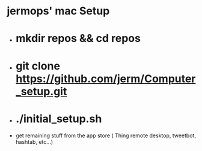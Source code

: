 # jermops' mac Setup

* # mkdir repos && cd repos
* # git clone https://github.com/jerm/Computer_setup.git
* # ./initial_setup.sh
* get remaining stuff from the app store ( Thing remote desktop, tweetbot,  hashtab, etc...)


